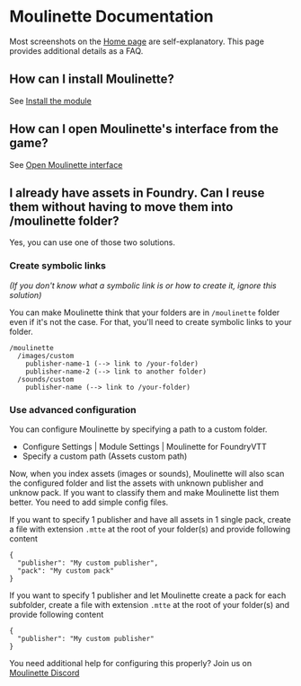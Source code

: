 # Moulinette Documentation

Most screenshots on the [Home page](..) are self-explanatory. 
This page provides additional details as a FAQ.

## How can I install Moulinette?

See [Install the module](../#install)

## How can I open Moulinette's interface from the game?

See [Open Moulinette interface](../#openUI)

## I already have assets in Foundry. Can I reuse them without having to move them into /moulinette folder?

Yes, you can use one of those two solutions.

### Create symbolic links

_(If you don't know what a symbolic link is or how to create it, ignore this solution)_

You can make Moulinette think that your folders are in `/moulinette` folder even if it's not the case. 
For that, you'll need to create symbolic links to your folder. 

```
/moulinette
  /images/custom
    publisher-name-1 (--> link to /your-folder)
    publisher-name-2 (--> link to another folder)
  /sounds/custom
    publisher-name (--> link to /your-folder)
```

### Use advanced configuration

You can configure Moulinette by specifying a path to a custom folder. 
* Configure Settings | Module Settings | Moulinette for FoundryVTT
* Specify a custom path (Assets custom path)

Now, when you index assets (images or sounds), Moulinette will also scan the configured folder and list the assets with unknown publisher and unknow pack. If you want to classify them and make Moulinette list them better. You need to add simple config files.

If you want to specify 1 publisher and have all assets in 1 single pack, create a file with extension `.mtte` at the root of your folder(s) and provide following content
```
{
  "publisher": "My custom publisher",
  "pack": "My custom pack"
}
```

If you want to specify 1 publisher and let Moulinette create a pack for each subfolder, create a file with extension `.mtte` at the root of your folder(s) and provide following content
```
{
  "publisher": "My custom publisher"
}
```

You need additional help for configuring this properly? Join us on [Moulinette Discord](https://discord.gg/xg3dcMQfP2)
